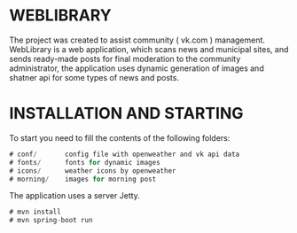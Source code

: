 # WEBLIBRARY
The project was created to assist community ( vk.com ) management. WebLibrary is a web application, which scans news and municipal sites, and sends ready-made posts for final moderation to the community administrator, the application uses dynamic generation of images and shatner api for some types of news and posts.

# INSTALLATION AND STARTING

To start you need to fill the contents of the following folders:

```java
# conf/       config file with openweather and vk api data
# fonts/      fonts for dynamic images
# icons/      weather icons by openweather
# morning/    images for morning post

```

The application uses a server Jetty.

```java
# mvn install
# mvn spring-boot run

```

